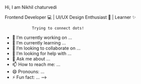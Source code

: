 Hi, I am Nikhil chaturvedi 

Frontend Developer 💻 | UI/UX Design Enthusiast 💫 | Learner ✨

                Trying to connect dots!

- 🔭 I’m currently working on ...
- 🌱 I’m currently learning ...
- 👯 I’m looking to collaborate on ...
- 🤔 I’m looking for help with ...
- 💬 Ask me about ...
- 📫 How to reach me: ...
- 😄 Pronouns: ...
- ⚡ Fun fact: ...
-->
